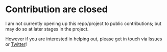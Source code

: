 # Contribution are closed

I am not currently opening up this repo/project to public contributions; but may do so at later stages in the project.

However if you are interested in helping out, please get in touch via Issues or [Twitter](https://twitter.com/mesetatron)!